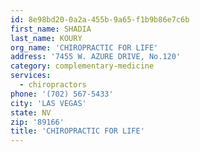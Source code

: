 ```yaml
---
id: 8e98bd20-0a2a-455b-9a65-f1b9b86e7c6b
first_name: SHADIA
last_name: KOURY
org_name: 'CHIROPRACTIC FOR LIFE'
address: '7455 W. AZURE DRIVE, No.120'
category: complementary-medicine
services:
  - chiropractors
phone: '(702) 567-5433'
city: 'LAS VEGAS'
state: NV
zip: '89166'
title: 'CHIROPRACTIC FOR LIFE'
---
```

